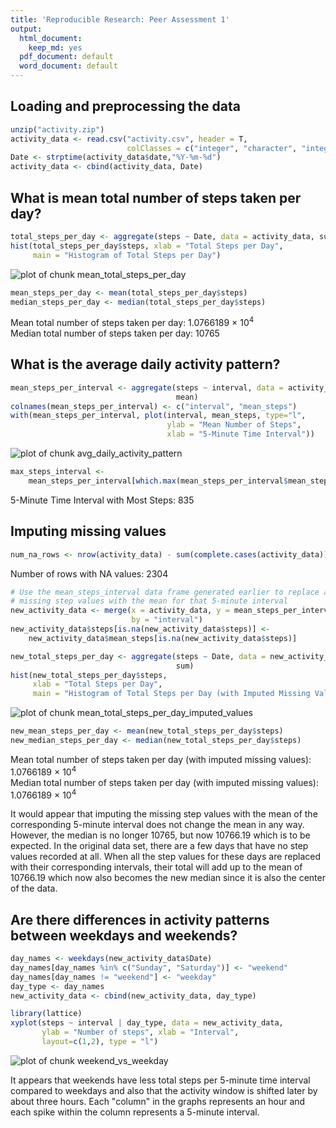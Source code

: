 ```yaml
---
title: 'Reproducible Research: Peer Assessment 1'
output:
  html_document:
    keep_md: yes
  pdf_document: default
  word_document: default
---
```



## Loading and preprocessing the data

```r
unzip("activity.zip")
activity_data <- read.csv("activity.csv", header = T, 
                          colClasses = c("integer", "character", "integer"))
Date <- strptime(activity_data$date,"%Y-%m-%d")
activity_data <- cbind(activity_data, Date)
```


## What is mean total number of steps taken per day?

```r
total_steps_per_day <- aggregate(steps ~ Date, data = activity_data, sum)
hist(total_steps_per_day$steps, xlab = "Total Steps per Day",
     main = "Histogram of Total Steps per Day")
```

![plot of chunk mean_total_steps_per_day](figure/mean_total_steps_per_day-1.png) 

```r
mean_steps_per_day <- mean(total_steps_per_day$steps)
median_steps_per_day <- median(total_steps_per_day$steps)
```
Mean total number of steps taken per day: 1.0766189 &times; 10<sup>4</sup>  
Median total number of steps taken per day: 10765

## What is the average daily activity pattern?

```r
mean_steps_per_interval <- aggregate(steps ~ interval, data = activity_data,
                                     mean)
colnames(mean_steps_per_interval) <- c("interval", "mean_steps")
with(mean_steps_per_interval, plot(interval, mean_steps, type="l", 
                                   ylab = "Mean Number of Steps", 
                                   xlab = "5-Minute Time Interval"))
```

![plot of chunk avg_daily_activity_pattern](figure/avg_daily_activity_pattern-1.png) 

```r
max_steps_interval <-
    mean_steps_per_interval[which.max(mean_steps_per_interval$mean_steps),1]
```
5-Minute Time Interval with Most Steps: 835

## Imputing missing values

```r
num_na_rows <- nrow(activity_data) - sum(complete.cases(activity_data))
```
Number of rows with NA values: 2304  

```r
# Use the mean_steps_interval data frame generated earlier to replace any
# missing step values with the mean for that 5-minute interval
new_activity_data <- merge(x = activity_data, y = mean_steps_per_interval,
                           by = "interval")
new_activity_data$steps[is.na(new_activity_data$steps)] <-
    new_activity_data$mean_steps[is.na(new_activity_data$steps)]

new_total_steps_per_day <- aggregate(steps ~ Date, data = new_activity_data,
                                     sum)
hist(new_total_steps_per_day$steps,
     xlab = "Total Steps per Day",
     main = "Histogram of Total Steps per Day (with Imputed Missing Values)")
```

![plot of chunk mean_total_steps_per_day_imputed_values](figure/mean_total_steps_per_day_imputed_values-1.png) 

```r
new_mean_steps_per_day <- mean(new_total_steps_per_day$steps)
new_median_steps_per_day <- median(new_total_steps_per_day$steps)
```
Mean total number of steps taken per day (with imputed missing values): 
1.0766189 &times; 10<sup>4</sup>  
Median total number of steps taken per day (with imputed missing values):
1.0766189 &times; 10<sup>4</sup>  


It would appear that imputing the missing step values with the mean of the 
corresponding 5-minute interval does not change the mean in any way. However, 
the median is no longer 10765, but now 10766.19 which is to be expected. In the 
original data set, there are a few days that have no step values recorded at 
all. When all the step values for these days are replaced with their 
corresponding intervals, their total will add up to the mean of 10766.19 which 
now also becomes the new median since it is also the center of the data.

## Are there differences in activity patterns between weekdays and weekends?

```r
day_names <- weekdays(new_activity_data$Date)
day_names[day_names %in% c("Sunday", "Saturday")] <- "weekend"
day_names[day_names != "weekend"] <- "weekday"
day_type <- day_names
new_activity_data <- cbind(new_activity_data, day_type)

library(lattice)
xyplot(steps ~ interval | day_type, data = new_activity_data,
       ylab = "Number of steps", xlab = "Interval", 
       layout=c(1,2), type = "l")
```

![plot of chunk weekend_vs_weekday](figure/weekend_vs_weekday-1.png) 

It appears that weekends have less total steps per 5-minute time interval
compared to weekdays and also that the activity window is shifted later by about
three hours. Each "column" in the graphs represents an hour and each spike
within the column represents a 5-minute interval.
